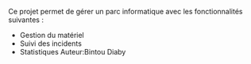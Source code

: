 
Ce projet permet de gérer un parc informatique avec les fonctionnalités suivantes :
- Gestion du matériel
- Suivi des incidents
- Statistiques
Auteur:Bintou Diaby
